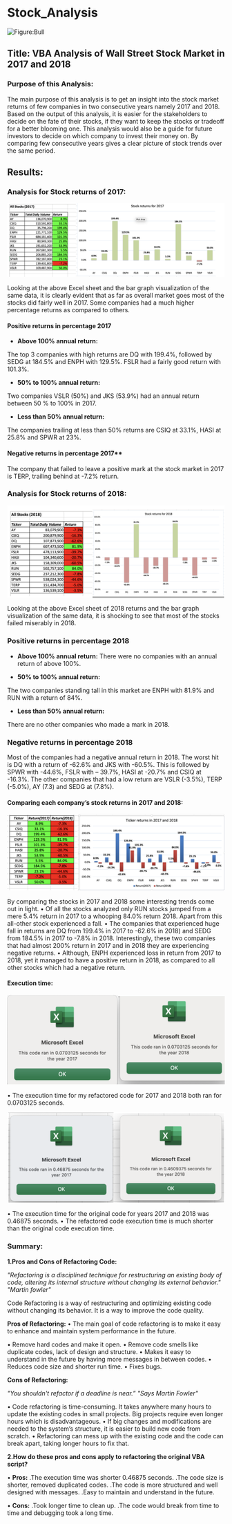 # Stock_Analysis
![Figure:Bull](http://www.bullmarketleads.net/images/banner.jpg)

## Title: VBA Analysis of Wall Street Stock Market in 2017 and 2018

### Purpose of this Analysis:

The main purpose of this analysis is to get an insight into the stock market returns of few companies in two consecutive years namely 2017 and 2018. Based on the output of this analysis, it is easier for the stakeholders to decide on the fate of their stocks, if they want to keep the stocks or tradeoff for a better blooming one. This analysis would also be a guide for future investors to decide on which company to invest their money on. By comparing few consecutive years gives a clear picture of stock trends over the same period.

## Results:

### Analysis for Stock returns of 2017:
   
![Figure:1](Resources_VBA/Figure1_Stock_return_2017.png)

Looking at the above Excel sheet and the bar graph visualization of the same data, it is clearly evident that as far as overall market goes most of the stocks did fairly well in 2017. Some companies had a much higher percentage returns as compared to others.

#### Positive returns in percentage 2017

- **Above 100% annual return:**
	
The top 3 companies with high returns are DQ with 199.4%, followed by SEDG at 184.5% and ENPH with 129.5%. FSLR had a fairly good return with 101.3%. 

- **50% to 100% annual return:**
	
Two companies VSLR (50%) and JKS (53.9%) had an annual return between 50 % to 100% in 2017. 

- **Less than 50% annual return:**

The companies trailing at less than 50% returns are CSIQ at 33.1%, HASI at 25.8% and SPWR at 23%. 

#### Negative returns in percentage 2017**

The company that failed to leave a positive mark at the stock market in 2017 is TERP, trailing behind at -7.2% return.

### Analysis for Stock returns of 2018:

  
![Figure:2](Resources_VBA/Figure2_Stockreturn_2018.png)

Looking at the above Excel sheet of 2018 returns and the bar graph visualization of the same data, it is shocking to see that most of the stocks failed miserably in 2018.

### Positive returns in percentage 2018

- **Above 100% annual return:**
There were no companies with an annual return of above 100%.

- **50% to 100% annual return:**
	
The two companies standing tall in this market are ENPH with 81.9% and RUN with a return of 84%.

- **Less than 50% annual return:**

There are no other companies who made a mark in 2018.

### Negative returns in percentage 2018

Most of the companies had a negative annual return in 2018. The worst hit is DQ with a return of -62.6% and JKS with -60.5%. This is followed by SPWR with -44.6%, FSLR with – 39.7%, HASI at -20.7% and CSIQ at -16.3%.
The other companies that had a low return are VSLR (-3.5%), TERP (-5.0%), AY (7.3) and SEDG at (7.8%).

#### Comparing each company’s stock returns in 2017 and 2018:
 
![Figure:3](Resources_VBA/Figure3_Compare_2017_2018.png)

By comparing the stocks in 2017 and 2018 some interesting trends come out in light. 
•	Of all the stocks analyzed only RUN stocks jumped from a mere 5.4% return in 2017 to a whooping 84.0% return 2018. Apart from this all-other stock experienced a fall.
•	The companies that experienced huge fall in returns are DQ from 199.4% in 2017 to -62.6% in 2018) and SEDG from 184.5% in 2017 to -7.8% in 2018. Interestingly, these two companies that had almost 200% return in 2017 and in 2018 they are experiencing negative returns.
•	Although, ENPH experienced loss in return from 2017 to 2018, yet it managed to have a positive return in 2018, as compared to all other stocks which had a negative return.

#### Execution time:
![Figure:4](Resources_VBA/Figure4_Refactored_time.png)

•	The execution time for my refactored code for 2017 and 2018 both ran for 0.0703125 seconds.
  
![Figure:5](Resources_VBA/Figure5_Original_time.png)

•	The execution time for the original code for years 2017 and 2018 was 0.46875 seconds. 
•	The refactored code execution time is much shorter than the original code execution time.

### Summary:

**1.Pros and Cons of Refactoring Code:**

*"Refactoring is a disciplined technique for restructuring an existing body of code, altering its internal structure without changing its external behavior."*
																	     *"Martin fowler"*


Code Refactoring is a way of restructuring and optimizing existing code without changing its behavior. It is a way to improve the code quality. 

**Pros of Refactoring:**
•	The main goal of code refactoring is to make it easy to enhance and maintain system performance in the future.

•	Remove hard codes and make it open.
•	Remove code smells like duplicate codes, lack of design and structure.
•	Makes it easy to understand in the future by having more messages in between codes.
•	Reduces code size and shorter run time.
•	Fixes bugs.

**Cons of Refactoring:**

*"You shouldn't refactor if a deadline is near.”* *"Says Martin Fowler"*

•	Code refactoring is time-consuming. It takes anywhere many hours to update the existing codes in small projects. Big projects require even longer hours 	which is disadvantageous.
•	If big changes and modifications are needed to the system’s structure, it is easier to build new code from scratch.
•	Refactoring can mess up with the existing code and the code can break apart, taking longer hours to fix that.

**2.How do these pros and cons apply to refactoring the original VBA script?**

•	**Pros:**
	.The execution time was shorter 0.46875 seconds. 
	.The code size is shorter, removed duplicated codes.
	.The code is more structured and well designed with messages.
	.Easy to maintain and understand in the future.
	
•	**Cons:**
	.Took longer time to clean up.
	.The code would break from time to time and debugging took a long time.



